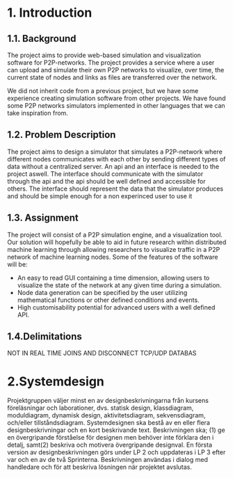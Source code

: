 <h1>1. Introduction </h1>
<h2>1.1. Background</h2>
<!-- needs -->

<p>

The project aims to provide web-based simulation and visualization software for P2P-networks. The project provides a service where a user can upload and simulate their own P2P networks to visualize, over time, the current state of nodes and links as files are transferred over the network.

We did not inherit code from a previous project, but we have some experience creating simulation software from other projects.  We have found some P2P networks simulators implemented in other languages that we can take inspiration from.



<h2>1.2. Problem Description </h2>
<p>The  project  aims  to  design  a  simulator  that  simulates  a  P2P-network  where different nodes communicates with each other by sending different types of data without a centralized server. An api and an interface is needed to the project aswell. The interface should communicate with the simulator through the api and the api should be well defined and accessible for others. The interface should represent the data that the simulator produces and should be simple enough for a non experinced user to use it </p>

<h2>1.3. Assignment</h2> 

The project will consist of a P2P simulation engine, and a visualization tool. Our solution will hopefully be able to aid in future research within distributed machine learning through allowing researchers to visualize traffic in a P2P network of machine learning nodes. Some of the features of the software will be:

- An easy to read GUI containing a time dimension, allowing users to visualize the state of the network at any given time during a simulation.
- Node data generation can be specified by the user utilizing mathematical functions or other defined conditions and events.
- High customisability potential for advanced users with a well defined API.


<h2>1.4.Delimitations </h2>
<p>
NOT IN REAL TIME
JOINS AND DISCONNECT
TCP/UDP
DATABAS
</p>

<h1>2.Systemdesign </h1>
<p>
Projektgruppen väljer minst en av designbeskrivningarna från kursens föreläsningar och laborationer, dvs. statisk design, klassdiagram, moduldiagram, dynamisk design, aktivitetsdiagram, sekvensdiagram, och/eller tillståndsdiagram. 
Systemdesignen ska bestå av en eller flera designbeskrivningar och en kort beskrivande text. Beskrivningen ska; (1) ge en övergripande förståelse för designen men behöver inte förklara den i detalj, samt(2) beskriva och motivera övergripande designval. En första version av designbeskrivningen görs under LP 2 och uppdateras i LP 3 efter var och en av de två Sprinterna. Beskrivningen användas i dialog med handledare och för att beskriva lösningen när projektet avslutas. 
</p>
